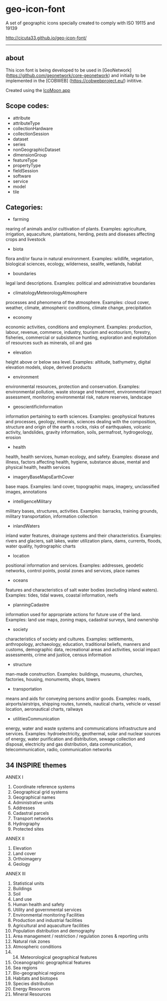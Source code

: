 # geo-icon-font
A set of geographic icons specially created to comply with ISO 19115 and 19139

http://cicuta33.github.io/geo-icon-font/

---

about
-----

This icon font is being developed to be used in [GeoNetwork] (https://github.com/geonetwork/core-geonetwork) and initially to be implemented in the [COBWEB] (https://cobwebproject.eu/) inititive.

Created using the [IcoMoon app](https://icomoon.io/app)

Scope codes:
-----

* attribute
* attributeType
* collectionHardware
* collectionSession
* dataset
* series
* nonGeographicDataset
* dimensionGroup
* featureType
* propertyType
* fieldSession
* software
* service
* model
* tile

Categories:
-----

* farming

rearing of animals and/or cultivation of plants. Examples: agriculture, irrigation, aquaculture, plantations, herding, pests and diseases affecting crops and livestock

* biota

flora and/or fauna in natural environment. Examples: wildlife, vegetation, biological sciences, ecology, wilderness, sealife, wetlands, habitat

* boundaries

legal land descriptions. Examples: political and administrative boundaries

* climatologyMeteorologyAtmosphere

processes and phenomena of the atmosphere. Examples: cloud cover, weather, climate, atmospheric conditions, climate change, precipitation

* economy

economic activities, conditions and employment. Examples: production, labour, revenue, commerce, industry, tourism and ecotourism, forestry, fisheries, commercial or subsistence hunting, exploration and exploitation of resources such as minerals, oil and gas

* elevation

height above or below sea level. Examples: altitude, bathymetry, digital elevation models, slope, derived products

* environment

environmental resources, protection and conservation. Examples: environmental pollution, waste storage and treatment, environmental impact assessment, monitoring environmental risk, nature reserves, landscape

* geoscientificInformation

information pertaining to earth sciences. Examples: geophysical features and processes, geology, minerals, sciences dealing with the composition, structure and origin of the earth s rocks, risks of earthquakes, volcanic activity, landslides, gravity information, soils, permafrost, hydrogeology, erosion

* health

health, health services, human ecology, and safety. Examples: disease and illness, factors affecting health, hygiene, substance abuse, mental and physical health, health services

* imageryBaseMapsEarthCover

base maps. Examples: land cover, topographic maps, imagery, unclassified images, annotations

* intelligenceMilitary

military bases, structures, activities. Examples: barracks, training grounds, military transportation, information collection

* inlandWaters

inland water features, drainage systems and their characteristics. Examples: rivers and glaciers, salt lakes, water utilization plans, dams, currents, floods, water quality, hydrographic charts

* location

positional information and services. Examples: addresses, geodetic networks, control points, postal zones and services, place names

* oceans

features and characteristics of salt water bodies (excluding inland waters). Examples: tides, tidal waves, coastal information, reefs

* planningCadastre

information used for appropriate actions for future use of the land. Examples: land use maps, zoning maps, cadastral surveys, land ownership

* society

characteristics of society and cultures. Examples: settlements, anthropology, archaeology, education, traditional beliefs, manners and customs, demographic data, recreational areas and activities, social impact assessments, crime and justice, census information

* structure

man-made construction. Examples: buildings, museums, churches, factories, housing, monuments, shops, towers

* transportation

means and aids for conveying persons and/or goods. Examples: roads, airports/airstrips, shipping routes, tunnels, nautical charts, vehicle or vessel location, aeronautical charts, railways

* utilitiesCommunication

energy, water and waste systems and communications infrastructure and services. Examples: hydroelectricity, geothermal, solar and nuclear sources of energy, water purification and distribution, sewage collection and disposal, electricity and gas distribution, data communication, telecommunication, radio, communication networks

34 INSPIRE themes
-----

ANNEX I

1. Coordinate reference systems
2. Geographical grid systems
3. Geographical names
4. Administrative units
5. Addresses
6. Cadastral parcels
7. Transport networks
8. Hydrography
9. Protected sites
 
ANNEX II

1. Elevation
2. Land cover
3. Orthoimagery
4. Geology
 
ANNEX III

1. Statistical units
2. Buildings
3. Soil
4. Land use
5. Human health and safety
6. Utility and governmental services
7. Environmental monitoring Facilities
8. Production and industrial facilities
9. Agricultural and aquaculture facilities
10. Population distribution and demography
11. Area management / restriction / regulation zones & reporting units
12. Natural risk zones
13. Atmospheric conditions
14. 14. Meteorological geographical features
15. Oceanographic geographical features
16. Sea regions
17. Bio-geographical regions
18. Habitats and biotopes
19. Species distribution
20. Energy Resources
21. Mineral Resources

